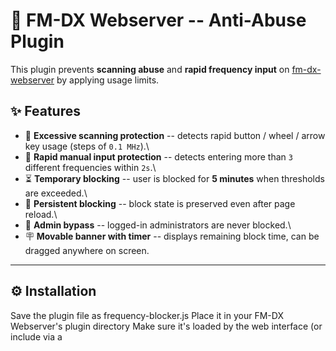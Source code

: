 # 📡 FM-DX Webserver -- Anti-Abuse Plugin

This plugin prevents **scanning abuse** and **rapid frequency input** on
[fm-dx-webserver](https://github.com/fm-dx) by applying usage limits.

## ✨ Features

-   🚫 **Excessive scanning protection** -- detects rapid button / wheel
    / arrow key usage (steps of `0.1 MHz`).\
-   🚫 **Rapid manual input protection** -- detects entering more than
    `3` different frequencies within `2s`.\
-   ⏳ **Temporary blocking** -- user is blocked for **5 minutes** when
    thresholds are exceeded.\
-   🔁 **Persistent blocking** -- block state is preserved even after
    page reload.\
-   👮 **Admin bypass** -- logged-in administrators are never blocked.\
-   🪧 **Movable banner with timer** -- displays remaining block time,
    can be dragged anywhere on screen.

------------------------------------------------------------------------

## ⚙️ Installation

Save the plugin file as frequency-blocker.js
Place it in your FM-DX Webserver's plugin directory
Make sure it's loaded by the web interface (or include via a <script> tag if needed)

------------------------------------------------------------------------

## 🔧 Configuration

Thresholds can be tuned inside the plugin source:

``` javascript
const MAX_SWITCHES = 30;              // max frequency changes for scanning
const INTERVAL_MS = 5000;             // time window for scanning (ms)
const MANUAL_MAX = 3;                 // max different manual frequencies
const MANUAL_INTERVAL_MS = 2000;      // time window for manual input (ms)
const BLOCK_TIME_MS = 5 * 60 * 1000;  // block duration (default 5 minutes)
```

------------------------------------------------------------------------

## 🖥️ How it works

-   **Scanning (buttons/wheel/arrow keys):** detected by regular steps
    of `0.1 MHz`. If `MAX_SWITCHES` is exceeded within `INTERVAL_MS`,
    the user is blocked.\
-   **Direct manual input:** detected by larger / irregular jumps. If
    `MANUAL_MAX` frequencies are entered within `MANUAL_INTERVAL_MS`,
    the user is blocked.\
-   **Blocking:** stops all tuning commands from being sent, shows a
    popup message and a banner with remaining time.\
-   **Persistence:** block state is stored in `localStorage` and remains
    active across reloads.\
-   **Admin bypass:** plugin checks the page text to detect admin login
    and disables all restrictions for admins.

------------------------------------------------------------------------

## 🪧 Block Banner

-   Displays remaining block time (countdown).\
-   Fully draggable (drag & drop anywhere on the screen).\
-   Position is remembered via `localStorage`.

------------------------------------------------------------------------

## 📜 License

This plugin is released under the **MIT License**.
